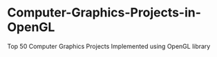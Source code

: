 # Computer-Graphics-Projects-in-OpenGL
Top 50 Computer Graphics Projects Implemented using OpenGL library
